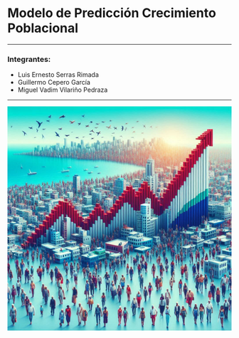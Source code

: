 # Modelo de Predicción Crecimiento Poblacional
---

### Integrantes:

* Luis Ernesto Serras Rimada 
* Guillermo Cepero García 
* Miguel Vadim Vilariño Pedraza

---

![](img/cuba1.jpeg)